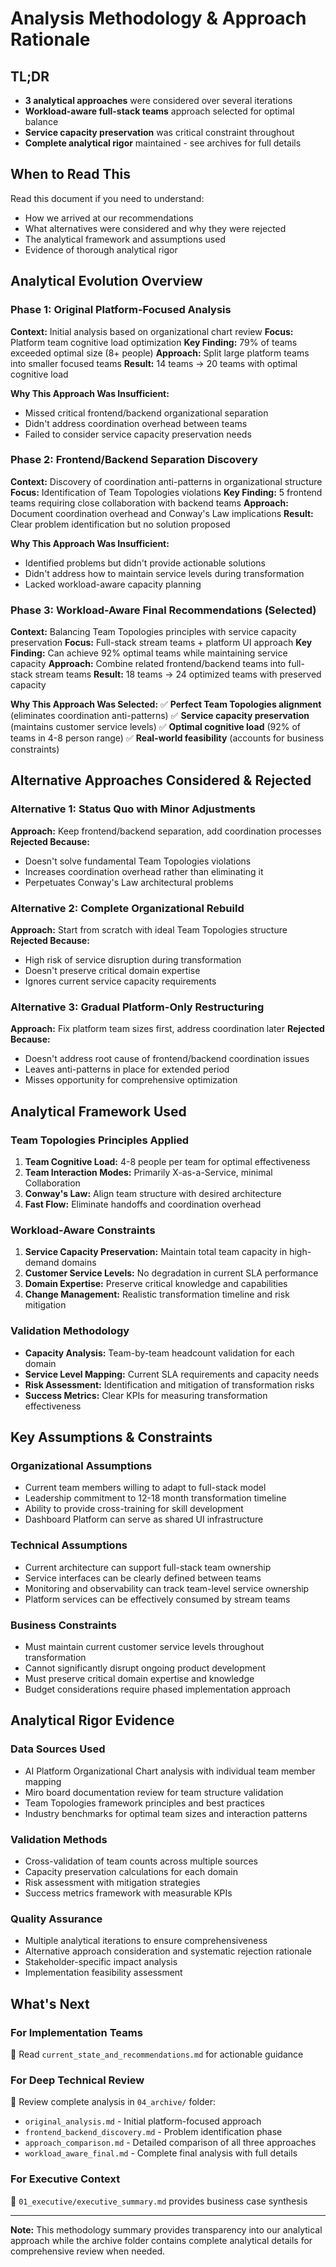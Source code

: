 # Analysis Methodology & Approach Rationale

## TL;DR
- **3 analytical approaches** were considered over several iterations
- **Workload-aware full-stack teams** approach selected for optimal balance
- **Service capacity preservation** was critical constraint throughout
- **Complete analytical rigor** maintained - see archives for full details

## When to Read This
Read this document if you need to understand:
- How we arrived at our recommendations
- What alternatives were considered and why they were rejected
- The analytical framework and assumptions used
- Evidence of thorough analytical rigor

## Analytical Evolution Overview

### **Phase 1: Original Platform-Focused Analysis**
**Context:** Initial analysis based on organizational chart review
**Focus:** Platform team cognitive load optimization
**Key Finding:** 79% of teams exceeded optimal size (8+ people)
**Approach:** Split large platform teams into smaller focused teams
**Result:** 14 teams → 20 teams with optimal cognitive load

**Why This Approach Was Insufficient:**
- Missed critical frontend/backend organizational separation
- Didn't address coordination overhead between teams
- Failed to consider service capacity preservation needs

### **Phase 2: Frontend/Backend Separation Discovery**
**Context:** Discovery of coordination anti-patterns in organizational structure
**Focus:** Identification of Team Topologies violations
**Key Finding:** 5 frontend teams requiring close collaboration with backend teams
**Approach:** Document coordination overhead and Conway's Law implications
**Result:** Clear problem identification but no solution proposed

**Why This Approach Was Insufficient:**
- Identified problems but didn't provide actionable solutions
- Didn't address how to maintain service levels during transformation
- Lacked workload-aware capacity planning

### **Phase 3: Workload-Aware Final Recommendations (Selected)**
**Context:** Balancing Team Topologies principles with service capacity preservation
**Focus:** Full-stack stream teams + platform UI approach
**Key Finding:** Can achieve 92% optimal teams while maintaining service capacity
**Approach:** Combine related frontend/backend teams into full-stack stream teams
**Result:** 18 teams → 24 optimized teams with preserved capacity

**Why This Approach Was Selected:**
✅ **Perfect Team Topologies alignment** (eliminates coordination anti-patterns)
✅ **Service capacity preservation** (maintains customer service levels)
✅ **Optimal cognitive load** (92% of teams in 4-8 person range)
✅ **Real-world feasibility** (accounts for business constraints)

## Alternative Approaches Considered & Rejected

### **Alternative 1: Status Quo with Minor Adjustments**
**Approach:** Keep frontend/backend separation, add coordination processes
**Rejected Because:**
- Doesn't solve fundamental Team Topologies violations
- Increases coordination overhead rather than eliminating it
- Perpetuates Conway's Law architectural problems

### **Alternative 2: Complete Organizational Rebuild**
**Approach:** Start from scratch with ideal Team Topologies structure
**Rejected Because:**
- High risk of service disruption during transformation
- Doesn't preserve critical domain expertise
- Ignores current service capacity requirements

### **Alternative 3: Gradual Platform-Only Restructuring**
**Approach:** Fix platform team sizes first, address coordination later
**Rejected Because:**
- Doesn't address root cause of frontend/backend coordination issues
- Leaves anti-patterns in place for extended period
- Misses opportunity for comprehensive optimization

## Analytical Framework Used

### **Team Topologies Principles Applied**
1. **Team Cognitive Load:** 4-8 people per team for optimal effectiveness
2. **Team Interaction Modes:** Primarily X-as-a-Service, minimal Collaboration
3. **Conway's Law:** Align team structure with desired architecture
4. **Fast Flow:** Eliminate handoffs and coordination overhead

### **Workload-Aware Constraints**
1. **Service Capacity Preservation:** Maintain total team capacity in high-demand domains
2. **Customer Service Levels:** No degradation in current SLA performance
3. **Domain Expertise:** Preserve critical knowledge and capabilities
4. **Change Management:** Realistic transformation timeline and risk mitigation

### **Validation Methodology**
- **Capacity Analysis:** Team-by-team headcount validation for each domain
- **Service Level Mapping:** Current SLA requirements and capacity needs
- **Risk Assessment:** Identification and mitigation of transformation risks
- **Success Metrics:** Clear KPIs for measuring transformation effectiveness

## Key Assumptions & Constraints

### **Organizational Assumptions**
- Current team members willing to adapt to full-stack model
- Leadership commitment to 12-18 month transformation timeline
- Ability to provide cross-training for skill development
- Dashboard Platform can serve as shared UI infrastructure

### **Technical Assumptions**
- Current architecture can support full-stack team ownership
- Service interfaces can be clearly defined between teams
- Monitoring and observability can track team-level service ownership
- Platform services can be effectively consumed by stream teams

### **Business Constraints**
- Must maintain current customer service levels throughout transformation
- Cannot significantly disrupt ongoing product development
- Must preserve critical domain expertise and knowledge
- Budget considerations require phased implementation approach

## Analytical Rigor Evidence

### **Data Sources Used**
- AI Platform Organizational Chart analysis with individual team member mapping
- Miro board documentation review for team structure validation
- Team Topologies framework principles and best practices
- Industry benchmarks for optimal team sizes and interaction patterns

### **Validation Methods**
- Cross-validation of team counts across multiple sources
- Capacity preservation calculations for each domain
- Risk assessment with mitigation strategies
- Success metrics framework with measurable KPIs

### **Quality Assurance**
- Multiple analytical iterations to ensure comprehensiveness
- Alternative approach consideration and systematic rejection rationale
- Stakeholder-specific impact analysis
- Implementation feasibility assessment

## What's Next

### **For Implementation Teams**
📄 Read `current_state_and_recommendations.md` for actionable guidance

### **For Deep Technical Review**
📁 Review complete analysis in `04_archive/` folder:
- `original_analysis.md` - Initial platform-focused approach
- `frontend_backend_discovery.md` - Problem identification phase
- `approach_comparison.md` - Detailed comparison of all three approaches
- `workload_aware_final.md` - Complete final analysis with full details

### **For Executive Context**
📄 `01_executive/executive_summary.md` provides business case synthesis

---

**Note:** This methodology summary provides transparency into our analytical approach while the archive folder contains complete analytical details for comprehensive review when needed.